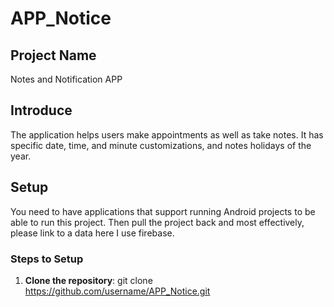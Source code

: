 # APP_Notice

## Project Name

Notes and Notification APP

## Introduce

The application helps users make appointments as well as take notes. It has specific date, time, and minute customizations, and notes holidays of the year.

## Setup

You need to have applications that support running Android projects to be able to run this project. Then pull the project back and most effectively, please link to a data here I use firebase.

### Steps to Setup

1. **Clone the repository**:
   git clone https://github.com/username/APP_Notice.git
